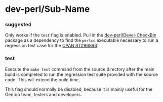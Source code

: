 # dev-perl/Sub-Name

### suggested
Only works if the `test` flag is enabled. Pull in the [dev-perl/Devel-CheckBin](../dev-perl/Devel-CheckBin.md) package as a dependency to find the `perlcc` executable necessary to run a regression test case for the [CPAN RT#96893](https://rt.cpan.org/Public/Bug/Display.html?id=96893)

### test
Execute the `make test` command from the source directory after the main build is completed to run the regression test suite provided with the source code. This will extend the build time.

This flag should normally be disabled, because it is mainly useful for the Gentoo team, testers and developers.
